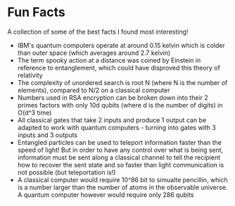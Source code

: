 # Fun Facts
A collection of some of the best facts I found most interesting!

* IBM's quantum computers operate at around 0.15 kelvin which is colder than outer space (which averages around 2.7 kelvin)
* The term spooky action at a distance was coined by Einstein in reference to entanglement, which could have disproved this theory of relativity
* The complexity of unordered search is root N (where N is the number of elements), compared to N/2 on a classical computer
* Numbers used in RSA encryption can be broken down into their 2 primes factors with only 10d qubits (where d is the number of digits) in O(d^3 time)
* All classical gates that take 2 inputs and produce 1 output can be adapted to work with quantum computers - turning into gates with 3 inputs and 3 outputs
* Entangled particles can be used to teleport information faster than the speed of light! But in order to have any control over what is being sent, information must be sent along a classical channel to tell the recipient  how to recover the sent state and so faster than light communication is not possible (but teleportation is!)
* A classical computer would require 10^86 bit to simualte pencillin, which is a number larger than the number of atoms in the observable universe. A quantum computer however would require only 286 qubits
